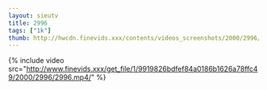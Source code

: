 ```yaml
--- 
layout: sieutv
title: 2996
tags: ["1k"]
thumb: http://hwcdn.finevids.xxx/contents/videos_screenshots/2000/2996/preview.mp4.jpg
---
```

{% include video src="http://www.finevids.xxx/get_file/1/9919826bdfef84a0186b1626a78ffc49/2000/2996/2996.mp4/" %} 
